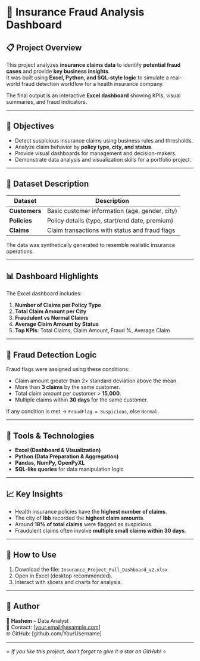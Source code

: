 
# 🧠 Insurance Fraud Analysis Dashboard

## 📋 Project Overview
This project analyzes **insurance claims data** to identify **potential fraud cases** and provide **key business insights**.  
It was built using **Excel, Python, and SQL-style logic** to simulate a real-world fraud detection workflow for a health insurance company.

The final output is an interactive **Excel dashboard** showing KPIs, visual summaries, and fraud indicators.

---

## 🎯 Objectives
- Detect suspicious insurance claims using business rules and thresholds.
- Analyze claim behavior by **policy type, city, and status**.
- Provide visual dashboards for management and decision-makers.
- Demonstrate data analysis and visualization skills for a portfolio project.

---

## 🧩 Dataset Description
| Dataset | Description |
|----------|--------------|
| **Customers** | Basic customer information (age, gender, city) |
| **Policies** | Policy details (type, start/end date, premium) |
| **Claims** | Claim transactions with status and fraud flags |

The data was synthetically generated to resemble realistic insurance operations.

---

## 📊 Dashboard Highlights
The Excel dashboard includes:

1. **Number of Claims per Policy Type**
2. **Total Claim Amount per City**
3. **Fraudulent vs Normal Claims**
4. **Average Claim Amount by Status**
5. **Top KPIs**: Total Claims, Claim Amount, Fraud %, Average Claim

---

## 🧠 Fraud Detection Logic
Fraud flags were assigned using these conditions:

- Claim amount greater than 2× standard deviation above the mean.  
- More than **3 claims** by the same customer.  
- Total claim amount per customer > **15,000**.  
- Multiple claims within **30 days** for the same customer.

If any condition is met → `FraudFlag = Suspicious`, else `Normal`.

---

## 🧰 Tools & Technologies
- **Excel (Dashboard & Visualization)**
- **Python (Data Preparation & Aggregation)**
- **Pandas, NumPy, OpenPyXL**
- **SQL-like queries** for data manipulation logic

---

## 📈 Key Insights
- Health insurance policies have the **highest number of claims**.
- The city of **Ibb** recorded the **highest claim amounts**.
- Around **18% of total claims** were flagged as suspicious.
- Fraudulent claims often involve **multiple small claims within 30 days**.

---

## 🚀 How to Use
1. Download the file: `Insurance_Project_Full_Dashboard_v2.xlsx`  
2. Open in Excel (desktop recommended).  
3. Interact with slicers and charts for analysis.  

---

## 🧾 Author
👤 **Hashem** – Data Analyst  
📧 Contact: [your.email@example.com]  
🌐 GitHub: [github.com/YourUsername]

---

⭐ *If you like this project, don’t forget to give it a star on GitHub!* ⭐
